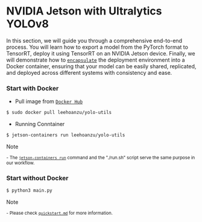 # NVIDIA Jetson with Ultralytics YOLOv8

In this section, we will guide you through a comprehensive end-to-end process. You will learn how to export a model from the PyTorch format to TensorRT, deploy it using TensorRT on an NVIDIA Jetson device.
Finally, we will demonstrate how to [`encapsulate`](https://github.com/leehoanzu/angle-detection/blob/main/yolo-obb/docs/build.md) the deployment environment into a Docker container, ensuring that your model can be easily shared, replicated, and deployed across different systems with consistency and ease.


### Start with Docker

* Pull image from [`Docker Hub`](https://hub.docker.com/repository/docker/leehoanzu/yolo-utils/general)

```bash
$ sudo docker pull leehoanzu/yolo-utils
```

* Running Conntainer

```bash
$ jetson-containers run leehoanzu/yolo-utils
```

> [!NOTE]  
> <sup>- The [`jetson-containers run`](https://github.com/leehoanzu/angle-detection/blob/main/run.sh) command and the "./run.sh" script serve the same purpose in our workflow.</sup><br>

### Start without Docker

```bash
$ python3 main.py
```

> [!NOTE]  
> <sup>- Please check [`quickstart.md`](https://github.com/leehoanzu/angle-detection/blob/main/yolo-obb/docs/source/quickstart.md) for more information.</sup><br>
